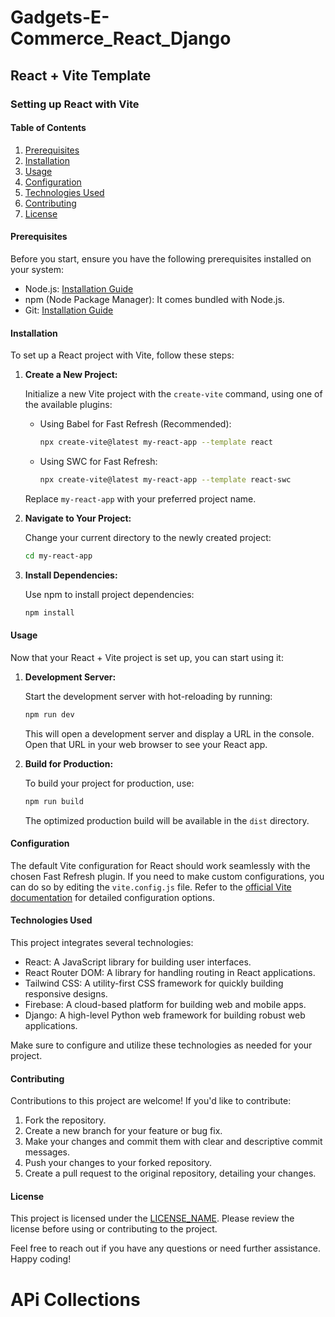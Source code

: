 # Gadgets-E-Commerce_React_Django


## React + Vite Template

### Setting up React with Vite

#### Table of Contents

1. [Prerequisites](#prerequisites)
2. [Installation](#installation)
3. [Usage](#usage)
4. [Configuration](#configuration)
5. [Technologies Used](#technologies-used)
6. [Contributing](#contributing)
7. [License](#license)

#### Prerequisites

Before you start, ensure you have the following prerequisites installed on your system:

- Node.js: [Installation Guide](https://nodejs.org/en/download/)
- npm (Node Package Manager): It comes bundled with Node.js.
- Git: [Installation Guide](https://git-scm.com/book/en/v2/Getting-Started-Installing-Git)

#### Installation

To set up a React project with Vite, follow these steps:

1. **Create a New Project:**

   Initialize a new Vite project with the `create-vite` command, using one of the available plugins:

   - Using Babel for Fast Refresh (Recommended):

     ```bash
     npx create-vite@latest my-react-app --template react
     ```

   - Using SWC for Fast Refresh:

     ```bash
     npx create-vite@latest my-react-app --template react-swc
     ```

   Replace `my-react-app` with your preferred project name.

2. **Navigate to Your Project:**

   Change your current directory to the newly created project:

   ```bash
   cd my-react-app
   ```

3. **Install Dependencies:**

   Use npm to install project dependencies:

   ```bash
   npm install
   ```

#### Usage

Now that your React + Vite project is set up, you can start using it:

1. **Development Server:**

   Start the development server with hot-reloading by running:

   ```bash
   npm run dev
   ```

   This will open a development server and display a URL in the console. Open that URL in your web browser to see your React app.

2. **Build for Production:**

   To build your project for production, use:

   ```bash
   npm run build
   ```

   The optimized production build will be available in the `dist` directory.

#### Configuration

The default Vite configuration for React should work seamlessly with the chosen Fast Refresh plugin. If you need to make custom configurations, you can do so by editing the `vite.config.js` file. Refer to the [official Vite documentation](https://vitejs.dev/config/) for detailed configuration options.

#### Technologies Used

This project integrates several technologies:

- React: A JavaScript library for building user interfaces.
- React Router DOM: A library for handling routing in React applications.
- Tailwind CSS: A utility-first CSS framework for quickly building responsive designs.
- Firebase: A cloud-based platform for building web and mobile apps.
- Django: A high-level Python web framework for building robust web applications.

Make sure to configure and utilize these technologies as needed for your project.

#### Contributing

Contributions to this project are welcome! If you'd like to contribute:

1. Fork the repository.
2. Create a new branch for your feature or bug fix.
3. Make your changes and commit them with clear and descriptive commit messages.
4. Push your changes to your forked repository.
5. Create a pull request to the original repository, detailing your changes.

#### License

This project is licensed under the [LICENSE_NAME](LICENSE_URL). Please review the license before using or contributing to the project.

Feel free to reach out if you have any questions or need further assistance. Happy coding!




# APi Collections
